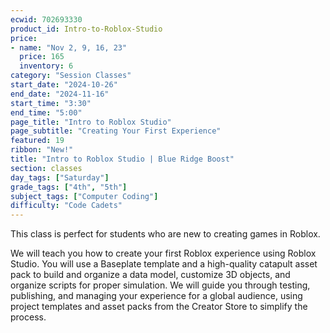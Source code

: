 ```yaml
---
ecwid: 702693330
product_id: Intro-to-Roblox-Studio
price:
- name: "Nov 2, 9, 16, 23"
  price: 165
  inventory: 6
category: "Session Classes"
start_date: "2024-10-26"
end_date: "2024-11-16"
start_time: "3:30"
end_time: "5:00"
page_title: "Intro to Roblox Studio"
page_subtitle: "Creating Your First Experience"
featured: 19
ribbon: "New!"
title: "Intro to Roblox Studio | Blue Ridge Boost"
section: classes
day_tags: ["Saturday"]
grade_tags: ["4th", "5th"]
subject_tags: ["Computer Coding"]
difficulty: "Code Cadets"
---
```

This class is perfect for students who are new to creating games in Roblox. 

We will teach you how to create your first Roblox experience using Roblox Studio. You will use a Baseplate template and a high-quality catapult asset pack to build and organize a data model, customize 3D objects, and organize scripts for proper simulation. We will guide you through testing, publishing, and managing your experience for a global audience, using project templates and asset packs from the Creator Store to simplify the process.
